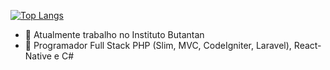[![Top Langs](https://github-readme-stats.vercel.app/api/top-langs/?username=iagosantosr&layout=compact&count_private=true&theme=dracula&langs_count=8)](https://github.com/anuraghazra/github-readme-stats)
 
- 🔭 Atualmente trabalho no Instituto Butantan
- 🌱 Programador Full Stack PHP (Slim, MVC, CodeIgniter, Laravel), React-Native e C#



